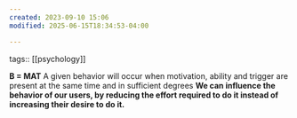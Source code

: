```yaml
---
created: 2023-09-10 15:06
modified: 2025-06-15T18:34:53-04:00

---
```

tags:: [[psychology]]

**B = MAT**
A given behavior will occur when motivation, ability and trigger are present at the same time and in sufficient degrees
**We can influence the behavior of our users, by reducing the effort required to do it instead of increasing their desire to do it.**

